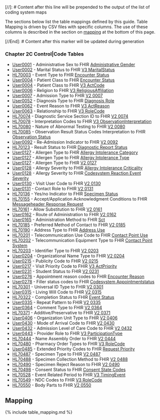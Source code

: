 [//]: # Content after this line will be prepended to the output of the list of coding system maps

The sections below list the table mappings defined by this guide.
Table Mapping is driven by CSV files with specific columns. The use of these columns
is described in the section on [mapping](#mapping) at the bottom of this page.

[//End]: # Content after this marker will be updated during generation

### Chapter 2C  Control|Code Tables

* [User0001](ConceptMap-table-hl70001-to-administrative-gender.html) - Administrative Sex  to FHIR [Administrative Gender](http://hl7.org/fhir/R4/codesystem-administrative-gender.html)
* [User0002](ConceptMap-table-hl70002-to-v3-maritalstatus.html) - Marital Status  to FHIR [V3 MaritalStatus](http://hl7.org/fhir/R4/v3/MaritalStatus/cs.html)
* [HL70003](ConceptMap-table-hl70003-to-encounter-status.html) - Event Type  to FHIR [Encounter Status](http://hl7.org/fhir/R4/codesystem-encounter-status.html)
* [User0004](ConceptMap-table-hl70004-to-encounter-status.html) - Patient Class  to FHIR [Encounter Status](http://hl7.org/fhir/R4/codesystem-encounter-status.html)
* [User0004](ConceptMap-table-hl70004-to-v3-actcode.html) - Patient Class  to FHIR [V3 ActCode](http://hl7.org/fhir/R4/v3/ActCode/cs.html)
* [User0006](ConceptMap-table-hl70006-to-v3-religiousaffiliation.html) - Religion  to FHIR [V3 ReligiousAffiliation](http://hl7.org/fhir/R4/v3/ReligiousAffiliation/cs.html)
* [User0007](ConceptMap-table-hl70007-to-v2-0007.html) - Admission Type  to FHIR [V2 0007](http://hl7.org/fhir/R4/v2/0007/index.html)
* [User0052](ConceptMap-table-hl70052-to-diagnosis-role.html) - Diagnosis Type  to FHIR [Diagnosis Role](http://hl7.org/fhir/R4/codesystem-diagnosis-role.html)
* [User0062](ConceptMap-table-hl70062-to-v3-actreason.html) - Event Reason  to FHIR [V3 ActReason](http://hl7.org/fhir/R4/v3/ActReason/cs.html)
* [User0063](ConceptMap-table-hl70063-to-v3-rolecode.html) - Relationship  to FHIR [V3 RoleCode](http://hl7.org/fhir/R4/v3/RoleCode/cs.html)
* [HL70074](ConceptMap-table-hl70074-to-v2-0074.html) - Diagnostic Service Section ID  to FHIR [V2 0074](http://hl7.org/fhir/R4/v2/0074/index.html)
* [HL70078](ConceptMap-table-hl70078-to-v3-observationinterpretation.html) - Interpretation Codes  to FHIR [V3 ObservationInterpretation](http://hl7.org/fhir/R4/v3/ObservationInterpretation/cs.html)
* [HL70080](ConceptMap-table-hl70080-to-v2-0080.html) - Nature of Abnormal Testing  to FHIR [V2 0080](http://hl7.org/fhir/R4/v2/0080/index.html)
* [HL70085](ConceptMap-table-hl70085-to-observation-status.html) - Observation Result Status Codes Interpretation  to FHIR [Observation Status](http://hl7.org/fhir/R4/codesystem-observation-status.html)
* [User0092](ConceptMap-table-hl70092-to-v2-0092.html) - Re-Admission Indicator  to FHIR [V2 0092](http://hl7.org/fhir/R4/v2/0092/index.html)
* [HL70123](ConceptMap-table-hl70123-to-diagnostic-report-status.html) - Result Status  to FHIR [Diagnostic Report Status](http://hl7.org/fhir/R4/codesystem-diagnostic-report-status.html)
* [User0127](ConceptMap-table-hl70127-to-allergy-intolerance-category.html) - Allergen Type  to FHIR [Allergy Intolerance Category](http://hl7.org/fhir/R4/codesystem-allergy-intolerance-category.html)
* [User0127](ConceptMap-table-hl70127-to-allergy-intolerance-type.html) - Allergen Type  to FHIR [Allergy Intolerance Type](http://hl7.org/fhir/R4/codesystem-allergy-intolerance-type.html)
* [User0127](ConceptMap-table-hl70127-to-v2-0127.html) - Allergen Type  to FHIR [V2 0127](http://hl7.org/fhir/R4/v2/0127/index.html)
* [User0128](ConceptMap-table-hl70128-to-allergy-intolerance-criticality.html) - Allergy Severity  to FHIR [Allergy Intolerance Criticality](http://hl7.org/fhir/R4/codesystem-allergy-intolerance-criticality.html)
* [User0128](ConceptMap-table-hl70128-to-codesystem-reaction-event-severity.html) - Allergy Severity  to FHIR [Codesystem Reaction Event Severity](http://hl7.org/fhir/R4/codesystem-codesystem-reaction-event-severity.html)
* [User0130](ConceptMap-table-hl70130-to-v2-0130.html) - Visit User Code  to FHIR [V2 0130](http://hl7.org/fhir/R4/v2/0130/index.html)
* [User0131](ConceptMap-table-hl70131-to-v2-0131.html) - Contact Role  to FHIR [V2 0131](http://hl7.org/fhir/R4/v2/0131/index.html)
* [HL70136](ConceptMap-table-hl70136-to-specimen-status.html) - Yes/no Indicator  to FHIR [Specimen Status](http://hl7.org/fhir/R4/codesystem-specimen-status.html)
* [HL70155](ConceptMap-table-hl70155-to-messageheader-response-request.html) - Accept/Application Acknowledgment Conditions  to FHIR [Messageheader Response Request](http://hl7.org/fhir/R4/codesystem-messageheader-response-request.html)
* [HL70161](ConceptMap-table-hl70161-to-v2-0161.html) - Allow Substitution  to FHIR [V2 0161](http://hl7.org/fhir/R4/v2/0161/index.html)
* [User0162](ConceptMap-table-hl70162-to-v2-0162.html) - Route of Administration  to FHIR [V2 0162](http://hl7.org/fhir/R4/v2/0162/index.html)
* [User0165](ConceptMap-table-hl70165-to-sct.html) - Administration Method  to FHIR [Sct](http://hl7.org/fhir/R4/codesystem-sct.html)
* [HL70185](ConceptMap-table-hl70185-to-v2-0185.html) - Preferred Method of Contact  to FHIR [V2 0185](http://hl7.org/fhir/R4/v2/0185/index.html)
* [HL70190](ConceptMap-table-hl70190-to-address-use.html) - Address Type  to FHIR [Address Use](http://hl7.org/fhir/R4/codesystem-address-use.html)
* [HL70201](ConceptMap-table-hl70201-to-contact-point-use.html) - Telecommunication Use Code  to FHIR [Contact Point Use](http://hl7.org/fhir/R4/codesystem-contact-point-use.html)
* [HL70202](ConceptMap-table-hl70202-to-contact-point-system.html) - Telecommunication Equipment Type  to FHIR [Contact Point System](http://hl7.org/fhir/R4/codesystem-contact-point-system.html)
* [HL70203](ConceptMap-table-hl70203-to-v2-0203.html) - Identifier Type  to FHIR [V2 0203](http://hl7.org/fhir/R4/v2/0203/index.html)
* [User0204](ConceptMap-table-hl70204-to-v2-0204.html) - Organizational Name Type  to FHIR [V2 0204](http://hl7.org/fhir/R4/v2/0204/index.html)
* [User0215](ConceptMap-table-hl70215-to-v2-0215.html) - Publicity Code  to FHIR [V2 0215](http://hl7.org/fhir/R4/v2/0215/index.html)
* [User0217](ConceptMap-table-hl70217-to-v3-actpriority.html) - Visit Priority Code  to FHIR [V3 ActPriority](http://hl7.org/fhir/R4/v3/ActPriority/cs.html)
* [User0231](ConceptMap-table-hl70231-to-v2-0231.html) - Student Status  to FHIR [V2 0231](http://hl7.org/fhir/R4/v2/0231/index.html)
* [User0276](ConceptMap-table-hl70276-to-encounter-reason.html) - Appointment reason codes  to FHIR [Encounter Reason](http://hl7.org/fhir/R4/codesystem-encounter-reason.html)
* [User0278](ConceptMap-table-hl70278-to-codesystem-appointmentstatus.html) - Filler status codes  to FHIR [Codesystem Appointmentstatus](http://hl7.org/fhir/R4/codesystem-codesystem-appointmentstatus.html)
* [HL70301](ConceptMap-table-hl70301-to-v2-0301.html) - Universal ID Type  to FHIR [V2 0301](http://hl7.org/fhir/R4/v2/0301/index.html)
* [User0315](ConceptMap-table-hl70315-to-v2-0315.html) - Living Will Code  to FHIR [V2 0315](http://hl7.org/fhir/R4/v2/0315/index.html)
* [HL70322](ConceptMap-table-hl70322-to-event-status.html) - Completion Status  to FHIR [Event Status](http://hl7.org/fhir/R4/codesystem-event-status.html)
* [User0335](ConceptMap-table-hl70335-to-v2-0335.html) - Repeat Pattern  to FHIR [V2 0335](http://hl7.org/fhir/R4/v2/0335/index.html)
* [User0364](ConceptMap-table-hl70364-to-v2-0364.html) - Comment Type  to FHIR [V2 0364](http://hl7.org/fhir/R4/v2/0364/index.html)
* [HL70371](ConceptMap-table-hl70371-to-v2-0371.html) - Additive/Preservative  to FHIR [V2 0371](http://hl7.org/fhir/R4/v2/0371/index.html)
* [User0406](ConceptMap-table-hl70406-to-v2-0406.html) - Organization Unit Type  to FHIR [V2 0406](http://hl7.org/fhir/R4/v2/0406/index.html)
* [User0430](ConceptMap-table-hl70430-to-v2-0430.html) - Mode of Arrival Code  to FHIR [V2 0430](http://hl7.org/fhir/R4/v2/0430/index.html)
* [User0432](ConceptMap-table-hl70432-to-v2-0432.html) - Admission Level of Care Code  to FHIR [V2 0432](http://hl7.org/fhir/R4/v2/0432/index.html)
* [User0443](ConceptMap-table-hl70443-to-v3-participationtype.html) - Provider Role  to FHIR [V3 ParticipationType](http://hl7.org/fhir/R4/v3/ParticipationType/cs.html)
* [HL70444](ConceptMap-table-hl70444-to-v2-0444.html) - Name Assembly Order  to FHIR [V2 0444](http://hl7.org/fhir/R4/v2/0444/index.html)
* [HL70480](ConceptMap-table-hl70480-to-v3-rolecode.html) - Pharmacy Order Types  to FHIR [V3 RoleCode](http://hl7.org/fhir/R4/v3/RoleCode/cs.html)
* [User0485](ConceptMap-table-hl70485-to-request-priority.html) - Extended Priority Codes  to FHIR [Request Priority](http://hl7.org/fhir/R4/codesystem-request-priority.html)
* [HL70487](ConceptMap-table-hl70487-to-v2-0487.html) - Specimen Type  to FHIR [V2 0487](http://hl7.org/fhir/R4/v2/0487/index.html)
* [HL70488](ConceptMap-table-hl70488-to-v2-0488.html) - Specimen Collection Method  to FHIR [V2 0488](http://hl7.org/fhir/R4/v2/0488/index.html)
* [HL70490](ConceptMap-table-hl70490-to-v2-0490.html) - Specimen Reject Reason  to FHIR [V2 0490](http://hl7.org/fhir/R4/v2/0490/index.html)
* [HL70498](ConceptMap-table-hl70498-to-consent-state-codes.html) - Consent Status  to FHIR [Consent State Codes](http://hl7.org/fhir/R4/codesystem-consent-state-codes.html)
* [HL70528](ConceptMap-table-hl70528-to-v3-timingevent.html) - Event Related Period  to FHIR [V3 TimingEvent](http://hl7.org/fhir/R4/v3/TimingEvent/cs.html)
* [HL70549](ConceptMap-table-hl70549-to-v3-rolecode.html) - NDC Codes  to FHIR [V3 RoleCode](http://hl7.org/fhir/R4/v3/RoleCode/cs.html)
* [HL70550](ConceptMap-table-hl70550-to-v2-0550.html) - Body Parts  to FHIR [V2 0550](http://hl7.org/fhir/R4/v2/0550/index.html)
<h2 style='--heading-prefix: ""' id='mapping'>Mapping</h2>
{% include table_mapping.md %}

